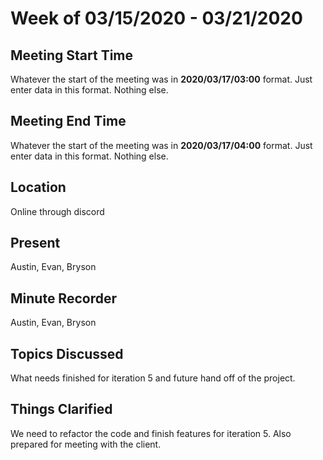 # Week of 03/15/2020 - 03/21/2020

## Meeting Start Time

Whatever the start of the meeting was in **2020/03/17/03:00** format. Just enter data in this format. Nothing else.

## Meeting End Time

Whatever the start of the meeting was in **2020/03/17/04:00** format. Just enter data in this format. Nothing else.

## Location

Online through discord

## Present

Austin, Evan, Bryson

## Minute Recorder

Austin, Evan, Bryson

## Topics Discussed

What needs finished for iteration 5 and future hand off of the project.

## Things Clarified

We need to refactor the code and finish features for iteration 5. Also prepared for meeting with the client.
